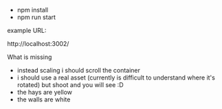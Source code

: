 -   npm install
-   npm run start

example URL:

http://localhost:3002/

What is missing

-   instead scaling i should scroll the container
-   i should use a real asset (currently is difficult to understand where it's rotated) but shoot and you will see :D
-   the hays are yellow
-   the walls are white
